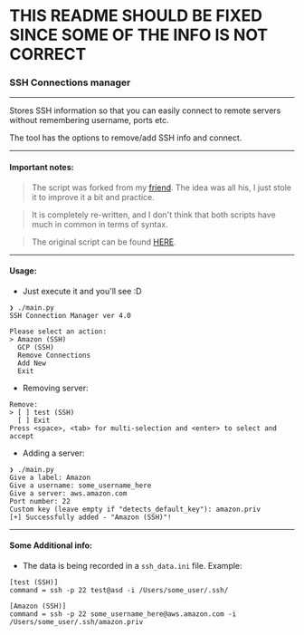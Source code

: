 
# THIS README SHOULD BE FIXED SINCE SOME OF THE INFO IS NOT CORRECT

### SSH Connections manager

---
Stores SSH information so that you can easily connect to remote servers without remembering username, ports etc.  

The tool has the options to remove/add SSH info and connect.



---
#### Important notes: 
>The script was forked from my [friend](https://github.com/kostadin-tonchekliev). 
The idea was all his, I just stole it to improve it a bit and practice. 

>It is completely re-written, and I don't think that both scripts have much in common in terms of syntax. 

>The original script can be found [HERE](https://github.com/kostadin-tonchekliev/python-scripts/tree/main/SSH-connection-manager).

---
#### Usage:

- Just execute it and you'll see :D
```
❯ ./main.py
SSH Connection Manager ver 4.0

Please select an action:
> Amazon (SSH)
  GCP (SSH)
  Remove Connections
  Add New
  Exit
```

- Removing server:
```SSH Connection Manager ver 4.0
Remove:
> [ ] test (SSH)
  [ ] Exit
Press <space>, <tab> for multi-selection and <enter> to select and accept
```

- Adding a server: 
```
❯ ./main.py
Give a label: Amazon
Give a username: some_username_here
Give a server: aws.amazon.com
Port number: 22
Custom key (leave empty if "detects_default_key"): amazon.priv
[+] Successfully added - "Amazon (SSH)"!
```

---
#### Some Additional info:

- The data is being recorded in a `ssh_data.ini` file. Example:
```buildoutcfg
[test (SSH)]
command = ssh -p 22 test@asd -i /Users/some_user/.ssh/

[Amazon (SSH)]
command = ssh -p 22 some_username_here@aws.amazon.com -i /Users/some_user/.ssh/amazon.priv
```
